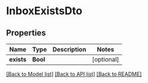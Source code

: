 # InboxExistsDto

## Properties
Name | Type | Description | Notes
------------ | ------------- | ------------- | -------------
**exists** | **Bool** |  | [optional] 

[[Back to Model list]](../README#documentation-for-models) [[Back to API list]](../README#documentation-for-api-endpoints) [[Back to README]](../README)


